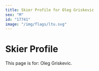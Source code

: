 ```yaml
---
title: Skier Profile for Oleg Griskevic
sex: "M"
id: "17741"
image: "/img/flags/ltu.svg" 
---
```


# Skier Profile

This page is for: Oleg Griskevic.
    